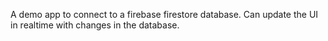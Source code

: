 A demo app to connect to a firebase firestore database.
Can update the UI in realtime with changes in the database.